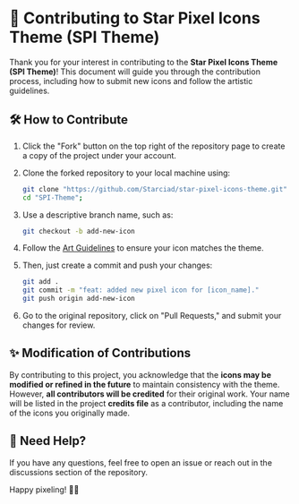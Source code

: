 # 🌟 Contributing to Star Pixel Icons Theme (SPI Theme)

Thank you for your interest in contributing to the **Star Pixel Icons Theme (SPI Theme)**! This document will guide you through the contribution process, including how to submit new icons and follow the artistic guidelines.

## 🛠 How to Contribute

1. Click the "Fork" button on the top right of the repository page to create a copy of the project under your account.  

2. Clone the forked repository to your local machine using:  

   ```sh
   git clone "https://github.com/Starciad/star-pixel-icons-theme.git" "SPI-Theme";
   cd "SPI-Theme";
   ```  

3. Use a descriptive branch name, such as:  

   ```sh
   git checkout -b add-new-icon
   ```  

4. Follow the [Art Guidelines](./ART-GUIDELINES.md) to ensure your icon matches the theme.  

5. Then, just create a commit and push your changes:  

   ```sh
   git add .
   git commit -m "feat: added new pixel icon for [icon_name]."
   git push origin add-new-icon
   ```  

6. Go to the original repository, click on "Pull Requests," and submit your changes for review.  

## ✨ Modification of Contributions  

By contributing to this project, you acknowledge that the **icons may be modified or refined in the future** to maintain consistency with the theme. However, **all contributors will be credited** for their original work. Your name will be listed in the project **credits file** as a contributor, including the name of the icons you originally made.

## 🚀 Need Help?  

If you have any questions, feel free to open an issue or reach out in the discussions section of the repository.  

Happy pixeling! 🎨✨  
